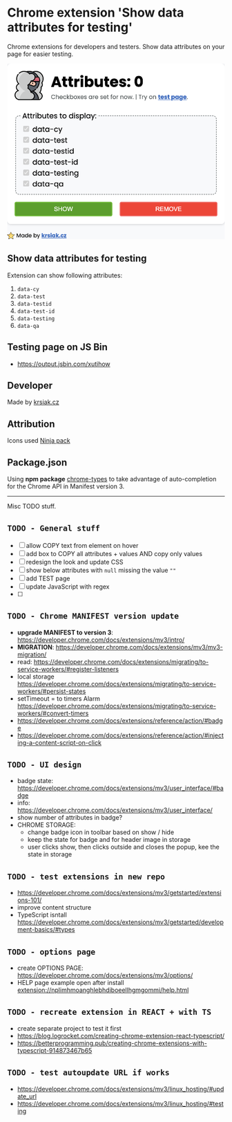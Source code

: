 # Chrome extension 'Show data attributes for testing'

Chrome extensions for developers and testers. Show data attributes on your page for easier testing.

![preview](preview.png)

## Show data attributes for testing

Extension can show following attributes:

1. `data-cy`
2. `data-test`
3. `data-testid`
4. `data-test-id`
5. `data-testing`
6. `data-qa`

## Testing page on JS Bin

- <https://output.jsbin.com/xutihow>

## Developer

Made by [krsiak.cz](https://krsiak.cz/)

## Attribution

Icons used [Ninja pack](https://www.flaticon.com/packs/ninja-11)

## Package.json

Using **npm package** [chrome-types](https://www.npmjs.com/package/chrome-types) to take advantage of auto-completion for the Chrome API in Manifest version 3.

---

Misc TODO stuff.

## `TODO - General stuff`

- [ ] allow COPY text from element on hover
- [ ] add box to COPY all attributes + values AND copy only values
- [ ] redesign the look and update CSS
- [ ] show below attributes with `null` missing the value `""`
- [ ] add TEST page
- [ ] update JavaScript with regex
- [ ]

## `TODO - Chrome MANIFEST version update`

- **upgrade MANIFEST to version 3**: <https://developer.chrome.com/docs/extensions/mv3/intro/>
- **MIGRATION**: <https://developer.chrome.com/docs/extensions/mv3/mv3-migration/>
- read: <https://developer.chrome.com/docs/extensions/migrating/to-service-workers/#register-listeners>
- local storage <https://developer.chrome.com/docs/extensions/migrating/to-service-workers/#persist-states>
- setTimeout = to timers Alarm <https://developer.chrome.com/docs/extensions/migrating/to-service-workers/#convert-timers>
- <https://developer.chrome.com/docs/extensions/reference/action/#badge>
- <https://developer.chrome.com/docs/extensions/reference/action/#injecting-a-content-script-on-click>

## `TODO - UI design`

- badge state: <https://developer.chrome.com/docs/extensions/mv3/user_interface/#badge>
- info: <https://developer.chrome.com/docs/extensions/mv3/user_interface/>
- show number of attributes in badge?
- CHROME STORAGE:
  - change badge icon in toolbar based on show / hide
  - keep the state for badge and for header image in storage
  - user clicks show, then clicks outside and closes the popup, kee the state in storage

## `TODO - test extensions in new repo`

- <https://developer.chrome.com/docs/extensions/mv3/getstarted/extensions-101/>
- improve content structure
- TypeScript isntall <https://developer.chrome.com/docs/extensions/mv3/getstarted/development-basics/#types>

## `TODO - options page`

- create OPTIONS PAGE: <https://developer.chrome.com/docs/extensions/mv3/options/>
- HELP page example open after install <extension://nplimhmoanghlebhdiboeellhgmgommi/help.html>

## `TODO - recreate extension in REACT + with TS`

- create separate project to test it first
- <https://blog.logrocket.com/creating-chrome-extension-react-typescript/>
- <https://betterprogramming.pub/creating-chrome-extensions-with-typescript-914873467b65>

## `TODO - test autoupdate URL if works`

- <https://developer.chrome.com/docs/extensions/mv3/linux_hosting/#update_url>
- <https://developer.chrome.com/docs/extensions/mv3/linux_hosting/#testing>
